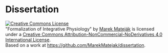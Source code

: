 # Dissertation

<a rel="license" href="http://creativecommons.org/licenses/by-nc-nd/4.0/"><img alt="Creative Commons License" style="border-width:0" src="https://i.creativecommons.org/l/by-nc-nd/4.0/88x31.png" /></a><br /><span xmlns:dct="http://purl.org/dc/terms/" property="dct:title">"Formalization of Integrative Physiology"</span> by <a xmlns:cc="http://creativecommons.org/ns#" href="https://github.com/MarekMatejak" property="cc:attributionName" rel="cc:attributionURL">Marek Mateják</a> is licensed under a <a rel="license" href="http://creativecommons.org/licenses/by-nc-nd/4.0/">Creative Commons Attribution-NonCommercial-NoDerivatives 4.0 International License</a>.<br />Based on a work at <a xmlns:dct="http://purl.org/dc/terms/" href="https://github.com/MarekMatejak/dissertation" rel="dct:source">https://github.com/MarekMatejak/dissertation</a>.
